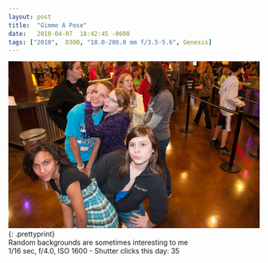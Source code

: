 ```yaml
---
layout: post
title:  "Gimme A Pose"
date:   2010-04-07  18:42:45 -0600
tags: ["2010",  D300, "18.0-200.0 mm f/3.5-5.6", Genesis]
---
```

![:title](/images/2010/2010_0407_DSC5435.jpg)
{: .prettyprint}  
Random backgrounds are sometimes interesting to me  
1/16 sec, f/4.0, ISO 1600 - Shutter clicks this day: 35